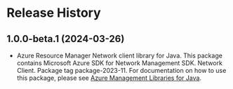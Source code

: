 # Release History

## 1.0.0-beta.1 (2024-03-26)

- Azure Resource Manager Network client library for Java. This package contains Microsoft Azure SDK for Network Management SDK. Network Client. Package tag package-2023-11. For documentation on how to use this package, please see [Azure Management Libraries for Java](https://aka.ms/azsdk/java/mgmt).
